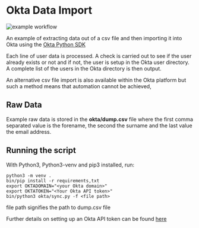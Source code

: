 # Okta Data Import

![example workflow](https://github.com/RamSailopal/Oktasync/actions/workflows/lint.yml/badge.svg)

An example of extracting data out of a csv file and then importing it into Okta using the [Okta Python SDK](https://github.com/okta/okta-sdk-python)

Each line of user data is processed. A check is carried out to see if the user already exists or not and if not, the user is setup in the Okta user directory. A complete list of the users in the Okta directory is then output.

An alternative csv file import is also available within the Okta platform but such a method means that automation cannot be achieved,

## Raw Data

Example raw data is stored in the **okta/dump.csv** file where the first comma separated value is the forename, the second the surname and the last value the email address.

## Running the script

With Python3, Python3-venv and pip3 installed, run:

    
    python3 -m venv .
    bin/pip install -r requirements,txt
    export OKTADOMAIN="<your Okta domain>"
    export OKTATOKEN="<Your Okta API token>"
    bin/python3 okta/sync.py -f <file path>

file path signifies the path to dump.csv file 

Further details on setting up an Okta API token can be found [here](https://developer.okta.com/docs/guides/create-an-api-token/main/)




